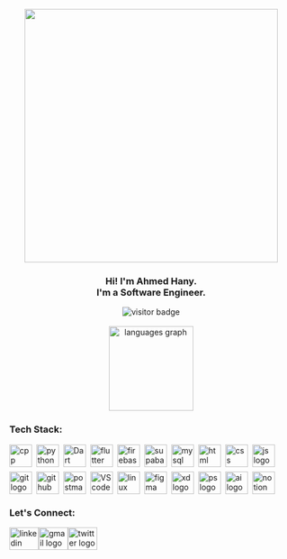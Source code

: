 <br clear="both">

<div align="center">
  <img height="450" src="https://i.redd.it/n8agw6z2smyb1.gif" alt=""/>
</div>


<h3 align="center">
  Hi! I'm Ahmed Hany. <br/>
  I'm a Software Engineer. <br/>
</h3>

<div align="center">
  <img src="https://visitor-badge.laobi.icu/badge?page_id=theahmedhany.theahmedhany&left_color=grey&right_color=blue" alt="visitor badge"/>
</div>

<br clear="both">

<div align="center">
  <img src="https://github-readme-stats.vercel.app/api/top-langs?username=theahmedhany&locale=en&hide_title=true&layout=compact&card_width=320&theme=react&hide_border=true" height="150" alt="languages graph"/>
</div>


<h3 align="left">
    Tech Stack:
</h3>

<div align="left" style="display: flex; gap: .5rem; flex-wrap: wrap;">
  <img src="https://skillicons.dev/icons?i=cpp&theme=dark" height="40" alt="cpp logo"/>
  <img src="https://skillicons.dev/icons?i=python&theme=dark" height="40" alt="python logo"/>
  <img src="https://skillicons.dev/icons?i=dart&theme=dark" height="40" alt="Dart logo"/>
  <img src="https://skillicons.dev/icons?i=flutter&theme=dark" height="40" alt="flutter logo"/>
  <img src="https://skillicons.dev/icons?i=firebase&theme=dark" height="40" alt="firebase logo"/>
  <img src="https://skillicons.dev/icons?i=supabase&theme=dark" height="40" alt="supabase logo"/>
  <img src="https://skillicons.dev/icons?i=mysql&theme=dark" height="40" alt="mysql logo"/>
  <img src="https://skillicons.dev/icons?i=html&theme=dark" width="40" height="40" alt="html logo"/>
  <img src="https://skillicons.dev/icons?i=css&theme=dark" width="40" height="40" alt="css logo"/>
  <img src="https://skillicons.dev/icons?i=js&theme=dark" width="40" height="40" alt="js logo"/>
  <img src="https://skillicons.dev/icons?i=git&theme=dark" height="40" alt="git logo"/>
  <img src="https://skillicons.dev/icons?i=github&theme=dark" height="40" alt="github logo"/>
  <img src="https://skillicons.dev/icons?i=postman&theme=dark" width="40" height="40" alt="postman logo"/>
  <img src="https://skillicons.dev/icons?i=vscode&theme=dark" height="40" alt="VScode logo"/>
  <img src="https://skillicons.dev/icons?i=linux&theme=dark" height="40" alt="linux logo"/>
  <img src="https://skillicons.dev/icons?i=figma&theme=dark" width="40" height="40" alt="figma logo"/>
  <img src="https://skillicons.dev/icons?i=xd&theme=dark" width="40" height="40" alt="xd logo"/>
  <img src="https://skillicons.dev/icons?i=ps&theme=dark" width="40" height="40" alt="ps logo"/>
  <img src="https://skillicons.dev/icons?i=ai&theme=dark" width="40" height="40" alt="ai logo"/>
  <img src="https://skillicons.dev/icons?i=notion&theme=light" width="40" height="40" alt="notion logo"/>
</div>


<h3 align="left">
    Let's Connect:
</h3>

<div align="left" style="display: flex; flex-wrap: wrap;">
  <a href="https://www.linkedin.com/in/theahmedhany/" target="_blank">
    <img src="https://skillicons.dev/icons?i=linkedin&theme=dark" width="52" height="40" alt="linkedin logo"/>
  </a>
  <a href="mailto:a7medhanyshokry@gmail.com" target="_blank">
    <img src="https://skillicons.dev/icons?i=gmail&theme=light" width="52" height="40" alt="gmail logo"/> 
  </a>
  <a href="https://x.com/theahmedhany" target="_blank">
    <img src="https://skillicons.dev/icons?i=twitter&theme=dark" width="52" height="40" alt="twitter logo"/>
  </a>
</div>
